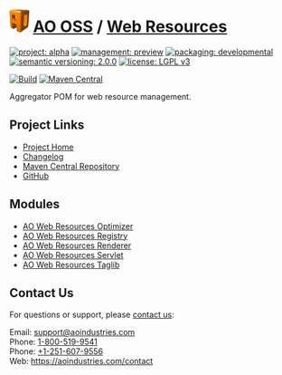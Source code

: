 # [<img src="ao-logo.png" alt="AO Logo" width="35" height="40">](https://github.com/aoindustries) [AO OSS](https://github.com/aoindustries/ao-oss) / [Web Resources](https://github.com/aoindustries/ao-web-resources)

[![project: alpha](https://oss.aoapps.com/ao-badges/project-alpha.svg)](https://aoindustries.com/life-cycle#project-alpha)
[![management: preview](https://oss.aoapps.com/ao-badges/management-preview.svg)](https://aoindustries.com/life-cycle#management-preview)
[![packaging: developmental](https://oss.aoapps.com/ao-badges/packaging-developmental.svg)](https://aoindustries.com/life-cycle#packaging-developmental)  
[![semantic versioning: 2.0.0](https://oss.aoapps.com/ao-badges/semver-2.0.0.svg)](http://semver.org/spec/v2.0.0.html)
[![license: LGPL v3](https://oss.aoapps.com/ao-badges/license-lgpl-3.0.svg)](https://www.gnu.org/licenses/lgpl-3.0)

[![Build](https://github.com/aoindustries/ao-web-resources/workflows/Build/badge.svg?branch=master)](https://github.com/aoindustries/ao-web-resources/actions?query=workflow%3ABuild)
[![Maven Central](https://maven-badges.herokuapp.com/maven-central/com.aoapps/ao-web-resources/badge.svg)](https://maven-badges.herokuapp.com/maven-central/com.aoapps/ao-web-resources)

Aggregator POM for web resource management.

## Project Links
* [Project Home](https://oss.aoapps.com/web-resources/)
* [Changelog](https://oss.aoapps.com/web-resources/changelog)
* [Maven Central Repository](https://search.maven.org/artifact/com.aoapps/ao-web-resources)
* [GitHub](https://github.com/aoindustries/ao-web-resources)

## Modules
* [AO Web Resources Optimizer](https://github.com/aoindustries/ao-web-resources-optimizer)
* [AO Web Resources Registry](https://github.com/aoindustries/ao-web-resources-registry)
* [AO Web Resources Renderer](https://github.com/aoindustries/ao-web-resources-renderer)
* [AO Web Resources Servlet](https://github.com/aoindustries/ao-web-resources-servlet)
* [AO Web Resources Taglib](https://github.com/aoindustries/ao-web-resources-taglib)

## Contact Us
For questions or support, please [contact us](https://aoindustries.com/contact):

Email: [support@aoindustries.com](mailto:support@aoindustries.com)  
Phone: [1-800-519-9541](tel:1-800-519-9541)  
Phone: [+1-251-607-9556](tel:+1-251-607-9556)  
Web: https://aoindustries.com/contact

